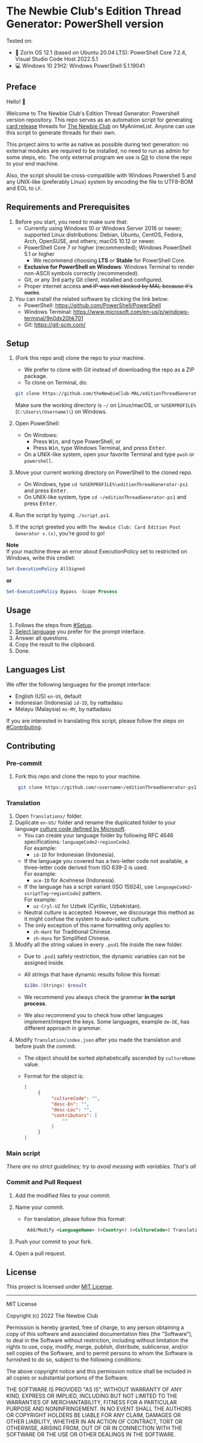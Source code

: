 <!-- markdownlint-disable MD033 MD034 MD036 -->

# The Newbie Club's Edition Thread Generator: PowerShell version

Tested on:

* :penguin: Zorin OS 12.1 (based on Ubuntu 20.04 LTS): PowerShell Core 7.2.4, Visual Studio Code Host 2022.5.1
* :computer: Windows 10 21H2: Windows PowerShell 5.1.19041

## Preface

Hello! :wave:

Welcome to The Newbie Club's Edition Thread Generator: Powershell version repository. This repo serves as an automation script for generating [card release][cardFaq] threads for [The Newbie Club][tnc] on MyAnimeList. Anyone can use this script to generate threads for their own.

This project aims to write as native as possible during text generation: no external modules are required to be installed, no need to run as admin for some steps, etc. The only external program we use is [Git][git] to clone the repo to your end machine.

Also, the script should be cross-compatible with Windows Powershell 5 and any UNIX-like (preferably Linux) system by encoding the file to UTF8-BOM and EOL to `LF`.

## Requirements and Prerequisites

1. Before you start, you need to make sure that:
   * Currently using Windows 10 or Windows Server 2016 or newer; supported Linux distributions: Debian, Ubuntu, CentOS, Fedora, Arch, OpenSUSE, and others; macOS 10.12 or newer.
   * PowerShell Core 7 or higher (recommended); Windows PowerShell 5.1 or higher
     * We recommend choosing **LTS** or **Stable** for PowerShell Core.
   * **Exclusive for PowerShell on Windows**: Windows Terminal to render non-ASCII symbols correctly (recommended).
   * Git, or any 3rd party Git client, installed and configured.
   * Proper internet access ~~and IP was not blocked by MAL because it's sucks~~.
2. You can install the related software by clicking the link below:
   * PowerShell: https://github.com/PowerShell/PowerShell
   * Windows Terminal: https://www.microsoft.com/en-us/p/windows-terminal/9n0dx20hk701
   * Git: https://git-scm.com/

## Setup

1. (Fork this repo and) clone the repo to your machine.
   * We prefer to clone with Git instead of downloading the repo as a ZIP package.
   * To clone on Terminal, do:

    ```bash
    git clone https://github.com/theNewbieClub-MAL/editionThreadGenerator
    ```

     Make sure the working directory is `~/` on Linux/macOS, or `%USERPROFILE%` (`C:\Users\(Username)\`) on Windows.
2. Open PowerShell:
   * On Windows:
     * Press <kbd>Win</kbd>, and type PowerShell, or
     * Press <kbd>Win</kbd>, type Windows Terminal, and press <kbd>Enter</kbd>.
   * On a UNIX-like system, open your favorite Terminal and type `pwsh` or `powershell`.
3. Move your current working directory on PowerShell to the cloned repo.
   * On Windows, type `cd %USERPROFILE%\editionThreadGenerator-ps1` and press <kbd>Enter</kbd>.
   * On UNIX-like system, type `cd ~/editionThreadGenerator-ps1` and press <kbd>Enter</kbd>.
4. Run the script by typing `./script.ps1`.
5. If the script greeted you with `The Newbie Club: Card Edition Post Generator v.(x)`, you're good to go!

**Note**\
If your machine threw an error about ExecutionPolicy set to restricted on Windows, write this cmdlet:

```ps1
Set-ExecutionPolicy AllSigned
```

**or**

```ps1
Set-ExecutionPolicy Bypass -Scope Process
```

## Usage

1. Follows the steps from [#Setup](#setup).
2. [Select language](#languages-list) you prefer for the prompt interface.
3. Answer all questions.
4. Copy the result to the clipboard.
5. Done.

## Languages List

We offer the following languages for the prompt interface:

* English (US) `en-US`, default
* Indonesian (Indonesia) `id-ID`, by nattadasu
* Melayu (Malaysia) `ms-MY`, by nattadasu

If you are interested in translating this script, please follow the steps on [#Contributing](#contributing).

## Contributing

### Pre-commit

1. Fork this repo and clone the repo to your machine.

   ```bash
    git clone https://github.com/<username>/editionThreadGenerator-ps1
    ```

### Translation

1. Open `Translations/` folder.
2. Duplicate `en-US/` folder and rename the duplicated folder to your language [culture code defined by Microsoft][cultureCode].
   * You can create your language folder by following RFC 4646 specifications: `languageCode2`-`regionCode2`.\
      For example:
      * `id-ID` for Indonesian (Indonesia).
   * If the language you covered has a two-letter code not available, a three-letter code derived from ISO 639-2 is used.\
      For example:
      * `ace-ID` for Acehnese (Indonesia).
   * If the language has a script variant (ISO 15924), use `languageCode2`-`scriptTag`-`regionCode2` pattern.\
      For example:
      * `uz-Cryl-UZ` for Uzbek (Cyrillic, Uzbekistan).
   * Neutral culture is accepted. However, we discourage this method as it might confuse the system to auto-select culture.
   * The only exception of this name formatting only applies to:
     * `zh-Hant` for Traditional Chinese.
     * `zh-Hans` for Simplified Chinese.
3. Modify all the string values in every `.psd1` file inside the new folder.
   * Due to `.psd1` safety restriction, the dynamic variables can not be assigned inside.
   * All strings that have dynamic results follow this format:

     ```ps1
     $i18n.(Strings) $result
     ```

   * We recommend you always check the grammar **in the script process**.
   * We also recommend you to check how other languages implement/intepret the keys. Some languages, example `de-DE`, has different approach in grammar.
4. Modify `Translation/index.json` after you made the translation and before push the commit.
   * The object should be sorted alphabetically ascended by `cultureName` value.
   * Format for the object is:

     ```json
     [
          {
               "cultureCode": "",
               "desc-En": "",
               "desc-Loc": "",
               "contributors": [
                   ""
               ]
          }
     ]
     ```

### Main script

*There are no strict guidelines; try to avoid messing with variables. That's all*

### Commit and Pull Request

1. Add the modified files to your commit.
2. Name your commit.
   * For translation, please follow this format:

     ```xml
      Add/Modify <LanguageName> (<Country>) (<CultureCode>) Translation
      ```

3. Push your commit to your fork.
4. Open a pull request.

## License

This project is licensed under [MIT License][mit].

---

MIT License

Copyright (c) 2022 The Newbie Club

Permission is hereby granted, free of charge, to any person obtaining a copy
of this software and associated documentation files (the "Software"), to deal
in the Software without restriction, including without limitation the rights
to use, copy, modify, merge, publish, distribute, sublicense, and/or sell
copies of the Software, and to permit persons to whom the Software is
furnished to do so, subject to the following conditions:

The above copyright notice and this permission notice shall be included in all
copies or substantial portions of the Software.

THE SOFTWARE IS PROVIDED "AS IS", WITHOUT WARRANTY OF ANY KIND, EXPRESS OR
IMPLIED, INCLUDING BUT NOT LIMITED TO THE WARRANTIES OF MERCHANTABILITY,
FITNESS FOR A PARTICULAR PURPOSE AND NONINFRINGEMENT. IN NO EVENT SHALL THE
AUTHORS OR COPYRIGHT HOLDERS BE LIABLE FOR ANY CLAIM, DAMAGES OR OTHER
LIABILITY, WHETHER IN AN ACTION OF CONTRACT, TORT OR OTHERWISE, ARISING FROM,
OUT OF OR IN CONNECTION WITH THE SOFTWARE OR THE USE OR OTHER DEALINGS IN THE
SOFTWARE.

<!-- References -->
[cardFaq]: https://myanimelist.net/forum/?topicid=1983981
[cultureCode]: https://docs.microsoft.com/en-us/dotnet/api/system.globalization.cultureinfo?view=net-6.0#CultureNames
[git]: https://git-scm.com/
[mit]: LICENSE
[tnc]: https://myanimelist.net/clubs.php?cid=70668
